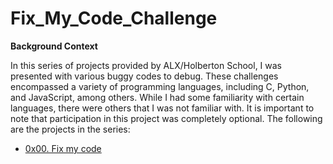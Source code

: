 # Fix_My_Code_Challenge

**Background Context**

In this series of projects provided by ALX/Holberton School, I was presented with various buggy codes to debug. These challenges encompassed a variety of programming languages, including C, Python, and JavaScript, among others. While I had some familiarity with certain languages, there were others that I was not familiar with. It is important to note that participation in this project was completely optional. The following are the projects in the series:
- [0x00. Fix my code](./0x00-challenge)
